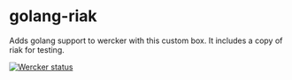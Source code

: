 golang-riak
==========

Adds golang support to wercker with this custom box.  It includes a copy of riak for testing.

[![Wercker status](https://app.wercker.com/status/e2e7768ce350a93a0710cebbe78b565b/m)](https://app.wercker.com/project/bykey/e2e7768ce350a93a0710cebbe78b565b)
